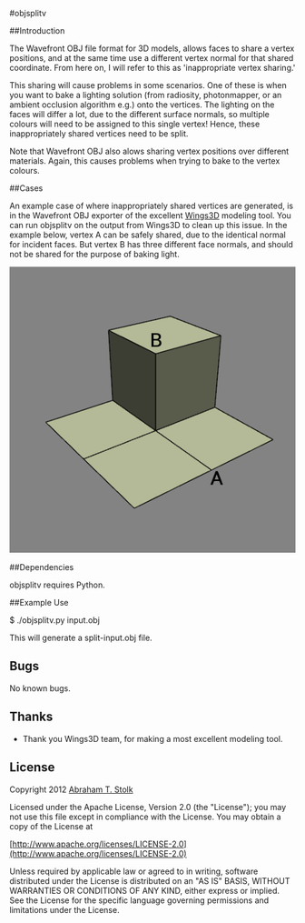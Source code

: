 #objsplitv

##Introduction

The Wavefront OBJ file format for 3D models, allows faces to share a vertex positions, and at the same time use a different vertex normal for that shared coordinate.
From here on, I will refer to this as 'inappropriate vertex sharing.'

This sharing will cause problems in some scenarios.
One of these is when you want to bake a lighting solution (from radiosity, photonmapper, or an ambient occlusion algorithm e.g.) onto the vertices.
The lighting on the faces will differ a lot, due to the different surface normals, so multiple colours will need to be assigned to this single vertex!
Hence, these inappropriately shared vertices need to be split.

Note that Wavefront OBJ also alows sharing vertex positions over different materials. 
Again, this causes problems when trying to bake to the vertex colours.

##Cases

An example case of where inappropriately shared vertices are generated, is in the Wavefront OBJ exporter of the excellent [Wings3D](http://www.wings3d.com) modeling tool.
You can run objsplitv on the output from Wings3D to clean up this issue.
In the example below, vertex A can be safely shared, due to the identical normal for incident faces.
But vertex B has three different face normals, and should not be shared for the purpose of baking light.

![Sample](doc/sharing.png "Sample of appropriate (A) and inappropriate (B) sharing of vertex coordinates.")

##Dependencies

objsplitv requires Python.

##Example Use

$ ./objsplitv.py input.obj

This will generate a split-input.obj file.

## Bugs

No known bugs.

## Thanks

* Thank you Wings3D team, for making a most excellent modeling tool.

## License

Copyright 2012 [Abraham T. Stolk](http://stolk.org)

   Licensed under the Apache License, Version 2.0 (the "License");
   you may not use this file except in compliance with the License.
   You may obtain a copy of the License at

   [http://www.apache.org/licenses/LICENSE-2.0](http://www.apache.org/licenses/LICENSE-2.0)

   Unless required by applicable law or agreed to in writing, software
   distributed under the License is distributed on an "AS IS" BASIS,
   WITHOUT WARRANTIES OR CONDITIONS OF ANY KIND, either express or implied.
   See the License for the specific language governing permissions and
   limitations under the License.

